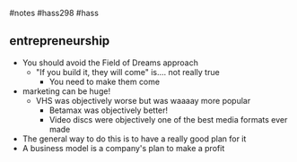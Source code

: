 #notes #hass298 #hass

## entrepreneurship 

- You should avoid the Field of Dreams approach
	- "If you build it, they will come" is.... not really true
		- You need to make them come
- marketing can be huge!
	- VHS was objectively worse but was waaaay more popular
		- Betamax was objectively better!
		- Video discs were objectively one of the best media formats ever made
- The general way to do this is to have a really good plan for it
- A business model is a company's plan to make a profit